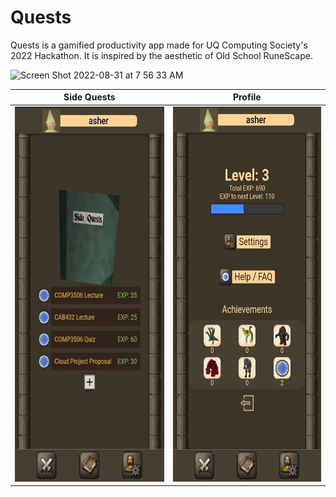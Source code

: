 
# Quests

Quests is a gamified productivity app made for UQ Computing Society's 2022 Hackathon. It is inspired by the aesthetic of Old School RuneScape.

![Screen Shot 2022-08-31 at 7 56 33 AM](https://user-images.githubusercontent.com/25178280/187551103-9a58276f-77bd-4d7e-b8b3-51c583b11657.png)

Side Quests   |  Profile
:-------------------------:|:-------------------------:
<img src="screenshot_side_quests.jpg" width="302" height="600"> | <img src="screenshot_profile.jpg" width="302" height="600">
